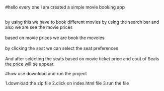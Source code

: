 #hello every one i am created a simple movie booking app<br><br>

by using this we have to book different movies by using the search bar and also we are see the movie prices<br><br>
based on movie prices we are book the movoies<br><br>
by clicking the seat we can select the seat preferences<br><br>
And after selecting the seats based on movie ticket price and cout of Seats the price will be appear.

#how use download and run the project

1.download the zip file
2.click on index.html file
3.run the file
